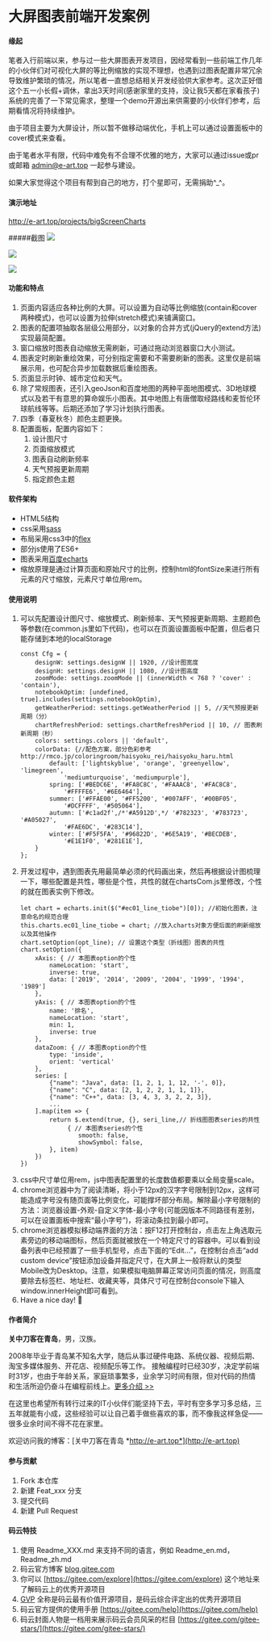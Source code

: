 # 大屏图表前端开发案例

#### 缘起
笔者入行前端以来，参与过一些大屏图表开发项目，因经常看到一些前端工作几年的小伙伴们对可视化大屏的等比例缩放的实现不理想，也遇到过图表配置非常冗余导致维护繁琐的情况，所以笔者一直想总结相关开发经验供大家参考。这次正好借这个五一小长假+调休，拿出3天时间(感谢家里的支持，没让我5天都在家看孩子)系统的完善了一下常见需求，整理一个demo开源出来供需要的小伙伴们参考，后期看情况将持续维护。

由于项目主要为大屏设计，所以暂不做移动端优化，手机上可以通过设置面板中的cover模式来查看。

由于笔者水平有限，代码中难免有不合理不优雅的地方，大家可以通过issue或pr或邮箱 admin@e-art.top 一起参与建设。

如果大家觉得这个项目有帮到自己的地方，打个星即可，无需捐助^_^。

#### 演示地址
http://e-art.top/projects/bigScreenCharts

#####截图
![](https://img-blog.csdnimg.cn/20190621142010866.png?x-oss-process=image/watermark,type_ZmFuZ3poZW5naGVpdGk,shadow_10,text_aHR0cHM6Ly9ibG9nLmNzZG4ubmV0L2Rhb2tlX2xp,size_16,color_FFFFFF,t_70)

![](https://img-blog.csdnimg.cn/20190918220813794.png?x-oss-process=image/watermark,type_ZmFuZ3poZW5naGVpdGk,shadow_10,text_aHR0cHM6Ly9ibG9nLmNzZG4ubmV0L2Rhb2tlX2xp,size_16,color_FFFFFF,t_70)

![](https://img-blog.csdnimg.cn/20190918222401610.png?x-oss-process=image/watermark,type_ZmFuZ3poZW5naGVpdGk,shadow_10,text_aHR0cHM6Ly9ibG9nLmNzZG4ubmV0L2Rhb2tlX2xp,size_16,color_FFFFFF,t_70)

#### 功能和特点
1. 页面内容适应各种比例的大屏。可以设置为自动等比例缩放(contain和cover两种模式)，也可以设置为拉伸(stretch模式)来铺满窗口。
2. 图表的配置项抽取各层级公用部分，以对象的合并方式(jQuery的extend方法)实现最简配置。
3. 窗口缩放时图表自动缩放无需刷新，可通过拖动浏览器窗口大小测试。
4. 图表定时刷新重绘效果，可分别指定需要和不需要刷新的图表。这里仅是前端展示用，也可配合异步加载数据后重绘图表。
5. 页面显示时钟、城市定位和天气。
6. 除了常规图表，还引入geoJson和百度地图的两种平面地图模式、3D地球模式以及若干有意思的算命娱乐小图表。其中地图上有唐僧取经路线和麦哲伦环球航线等等。后期还添加了学习计划执行图表。
6. 四季（春夏秋冬）颜色主题更换。
7. 配置面板，配置内容如下：
    1. 设计图尺寸
    2. 页面缩放模式
    3. 图表自动刷新频率
    4. 天气预报更新周期
    5. 指定颜色主题

#### 软件架构
* HTML5结构
* css采用[sass](https://www.sass.hk/)
* 布局采用css3中的[flex](https://developer.mozilla.org/zh-CN/docs/Learn/CSS/CSS_layout/Flexbox)
* 部分js使用了ES6+
* 图表采用[百度echarts](http://echarts.baidu.com)
* 缩放原理是通过计算页面和原始尺寸的比例，控制html的fontSize来进行所有元素的尺寸缩放，元素尺寸单位用rem。

#### 使用说明
1. 可以先配置设计图尺寸、缩放模式、刷新频率、天气预报更新周期、主题颜色等参数(在common.js里如下代码)，也可以在页面设置面板中配置，但后者只能存储到本地的localStorage
    ``` 
    const Cfg = {
        designW: settings.designW || 1920, //设计图宽度
        designH: settings.designH || 1080, //设计图高度
        zoomMode: settings.zoomMode || (innerWidth < 768 ? 'cover' : 'contain'),
        notebookOptim: [undefined, true].includes(settings.notebookOptim),
        getWeatherPeriod: settings.getWeatherPeriod || 5, //天气预报更新周期（分）
        chartRefreshPeriod: settings.chartRefreshPeriod || 10, // 图表刷新周期（秒）
        colors: settings.colors || 'default',
        colorData: {//配色方案，部分色彩参考 http://rmco.jp/coloringroom/haisyoku_rei/haisyoku_haru.html
            default: ['lightskyblue', 'orange', 'greenyellow', 'limegreen',
                'mediumturquoise', 'mediumpurple'],
            spring: ['#BEDC6E', '#FA8C8C', '#FAAAC8', '#FAC8C8',
                '#FFFFE6', '#6E6464'],
            summer: ['#FFAE00', '#FF5200', '#007AFF', '#00BF05',
                '#DCFFFF', '#505064'],
            autumn: ['#c1ad2f',/*'#A5912D',*/ '#782323', '#783723', '#A05027',
                '#FAE6DC', '#283C14'],
            winter: ['#F5F5FA', '#96822D', '#6E5A19', '#BECDEB',
                '#E1E1F0', '#281E1E'],
        }
    };
    ```
    <!--尺寸用62.5%的HTML字号，即1rem=10px。-->
2. 开发过程中，遇到图表先用最简单必须的代码画出来，然后再根据设计图梳理一下，哪些配置是共性，哪些是个性，共性的就在chartsCom.js里修改，个性的就在图表实例下修改。
    ```
    let chart = echarts.init($("#ec01_line_tiobe")[0]); //初始化图表，注意命名的规范合理
    this.charts.ec01_line_tiobe = chart; //放入charts对象方便后面的刷新缩放以及其他操作
    chart.setOption(opt_line); // 设置这个类型（折线图）图表的共性
    chart.setOption({
        xAxis: { // 本图表option的个性
            nameLocation: 'start',
            inverse: true,
            data: ['2019', '2014', '2009', '2004', '1999', '1994', '1989']
        },
        yAxis: { // 本图表option的个性
            name: '排名',
            nameLocation: 'start',
            min: 1,
            inverse: true
        },
        dataZoom: { // 本图表option的个性
            type: 'inside',
            orient: 'vertical'
        },
        series: [
            {"name": "Java", data: [1, 2, 1, 1, 12, '-', 0]},
            {"name": "C", data: [2, 1, 2, 2, 1, 1, 1]},
            {"name": "C++", data: [3, 4, 3, 3, 2, 2, 3]},
            ...
        ].map(item => {
            return $.extend(true, {}, seri_line,// 折线图图表series的共性
                 { // 本图表series的个性
                    smooth: false,
                    showSymbol: false,
            }, item)
        })
    })
    ```
3. css中尺寸单位用rem，js中图表配置里的长度数值都要乘以全局变量scale。
4. chrome浏览器中为了阅读清晰，将小于12px的汉字字号限制到12px，这样可能造成字号没有随页面等比例变化，可能撑坏部分布局。解除最小字号限制的方法：浏览器设置-外观-自定义字体-最小字号(可能因版本不同路径有差别，可以在设置面板中搜索“最小字号”)，将滚动条拉到最小即可。
5. chrome浏览器模拟移动端界面的方法：按F12打开控制台，点击左上角选取元素旁边的移动端图标，然后页面就被放在一个特定尺寸的容器中。可以看到设备列表中已经预置了一些手机型号，点击下面的“Edit...”，在控制台点击“add custom device”按钮添加设备并指定尺寸，在大屏上一般将默认的类型Mobile改为Desktop。注意，如果模拟电脑屏幕正常访问页面的情况，则高度要除去标签栏、地址栏、收藏夹等，具体尺寸可在控制台console下输入window.innerHeight即可看到。
6. Have a nice day! 🍵

#### 作者简介
**关中刀客在青岛**，男，汉族。

2008年毕业于青岛某不知名大学，随后从事过硬件电路、系统仪器、视频后期、淘宝多媒体服务、开花店、视频配乐等工作。
接触编程时已经30岁，决定学前端时31岁，也由于年龄关系，家庭琐事繁多，业余学习时间有限，但对代码的热情和生活所迫仍奋斗在编程前线上。[更多介绍 >>](http://e-art.top/page/aboutMe.html)

在这里也希望所有转行过来的IT小伙伴们能坚持下去，平时有空多学习多总结，三五年就能有小成，这些经验可以让自己着手做些喜欢的事，而不像我这样急促——很多业余时间不得不花在家里。

欢迎访问我的博客：[关中刀客在青岛 *http://e-art.top*](http://e-art.top)

#### 参与贡献

1. Fork 本仓库
2. 新建 Feat_xxx 分支
3. 提交代码
4. 新建 Pull Request


#### 码云特技

1. 使用 Readme\_XXX.md 来支持不同的语言，例如 Readme\_en.md，Readme\_zh.md
2. 码云官方博客 [blog.gitee.com](https://blog.gitee.com)
3. 你可以 [https://gitee.com/explore](https://gitee.com/explore) 这个地址来了解码云上的优秀开源项目
4. [GVP](https://gitee.com/gvp) 全称是码云最有价值开源项目，是码云综合评定出的优秀开源项目
5. 码云官方提供的使用手册 [https://gitee.com/help](https://gitee.com/help)
6. 码云封面人物是一档用来展示码云会员风采的栏目 [https://gitee.com/gitee-stars/](https://gitee.com/gitee-stars/)
